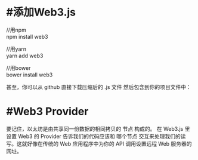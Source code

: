 #添加Web3.js
==

  //用npm<br>
  npm install web3<br>
  
  //用yarn<br>
  yarn add web3
  
  //用bower<br>
  bower install web3<br>
  
  甚至，你可以从 github 直接下载压缩后的 .js 文件 然后包含到你的项目文件中：<script language="javascript" type="text/javascript" src="web3.min.js"></script>

#Web3 Provider
==

要记住，以太坊是由共享同一份数据的相同拷贝的 节点 构成的。 在 Web3.js 里设置 Web3 的 Provider 告诉我们的代码应该和 哪个节点 交互来处理我们的读写。这就好像在传统的 Web 应用程序中为你的 API 调用设置远程 Web 服务器的网址。


